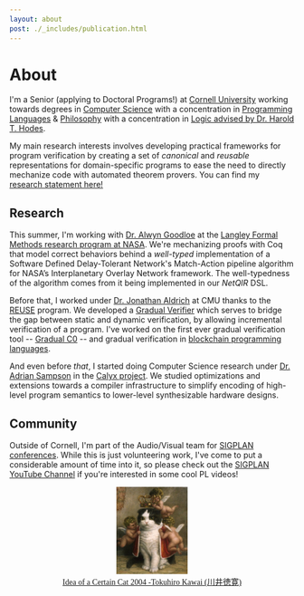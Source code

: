 ```yaml
---
layout: about
post: ./_includes/publication.html
---
```


# About
I'm a Senior (applying to Doctoral Programs!) at [Cornell University](https://www.cornell.edu/) working towards degrees in [Computer Science](https://cis.cornell.edu/) with a concentration in [Programming Languages](https://pl.cs.cornell.edu/) & [Philosophy](https://philosophy.cornell.edu/) with a concentration in [Logic advised by Dr. Harold T. Hodes](https://philosophy.cornell.edu/harold-theodore-hodes).

My main research interests involves developing practical frameworks for program verification by creating a set of _canonical_ and _reusable_ representations for domain-specific programs to ease the need to directly mechanize code with automated theorem provers. You can find my [research statement here!](https://janpaul.pl/assets/pdfs/research_stmt.pdf)

## Research

This summer, I'm working with [Dr. Alwyn Goodloe](https://shemesh.larc.nasa.gov/people/aeg/) at the [Langley Formal Methods research program at NASA](https://shemesh.larc.nasa.gov/fm/index.html). We're mechanizing proofs with Coq that model correct behaviors behind a _well-typed_ implementation of a Software Defined Delay-Tolerant Network's Match-Action pipeline algorithm for NASA’s Interplanetary Overlay Network framework. The well-typedness of the algorithm comes from it being implemented in our _NetQIR_ DSL.

Before that, I worked under [Dr. Jonathan Aldrich](https://www.cs.cmu.edu/~aldrich/) at CMU thanks to the [REUSE](https://www.cmu.edu/scs/s3d/reuse/Research/index.html) program. We developed a [Gradual Verifier](http://www.cs.cmu.edu/~aldrich/papers/vmcai2018-gradual-verification.pdf) which serves to bridge the gap between static and dynamic verification, by allowing incremental verification of a program. I've worked on the first ever gradual verification tool -- [Gradual C0](https://arxiv.org/abs/2210.02428) -- and gradual verification in [blockchain programming languages](https://popl24.sigplan.org/details/prisc-2024-papers/2/Gradual-Verification-for-Smart-Contracts).

And even before *that*, I started doing Computer Science research under [Dr. Adrian Sampson](https://www.cs.cornell.edu/~asampson/) in the [Calyx project](https://calyxir.org/). We studied optimizations and extensions towards a compiler infrastructure to simplify encoding of high-level program semantics to lower-level synthesizable hardware designs.

## Community

Outside of Cornell, I'm part of the Audio/Visual team for [SIGPLAN conferences](https://www.sigplan.org/Conferences/). While this is just volunteering work, I've come to put a considerable amount of time into it, so please check out the [SIGPLAN YouTube Channel](https://www.youtube.com/@acmsigplan) if you're interested in some cool PL videos!

<center>
<img width="25%" src="assets/img/Tokuhiro_Kawai.jpg">
</center>

<center>
<a href="https://www.thegreatcat.org/the-cat-in-art-and-photos-2/cats-asian-art/tokuhiro-kawai-1971-present-japanese" style="font-size: 14px; font-family: 'Lora'">Idea of a Certain Cat 2004 -Tokuhiro Kawai (川井徳寛)</a>
</center>
